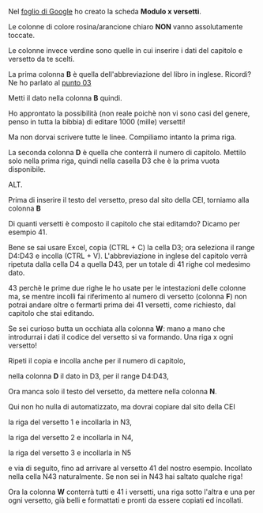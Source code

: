 Nel [foglio di Google](https://docs.google.com/spreadsheets/d/1Uge8LUyCOSvNaqvxR5Uss9EsBBgO8DgnApFgWN5Nt_8/edit?usp=sharing) ho creato la scheda **Modulo x versetti**.

Le colonne di colore rosina/arancione chiaro **NON** vanno assolutamente toccate.

Le colonne invece verdine sono quelle in cui inserire i dati del capitolo e versetto da te scelti.

La prima colonna **B** è quella dell'abbreviazione del libro in inglese. Ricordi? Ne ho parlato al
[punto 03](https://github.com/EmanueleTinari/EmanueleTinari/blob/OSIS_ITA_and_LAT_books/03_Istruzioni_x_editare_un_capitolo.md)

Metti il dato nella colonna **B** quindi.

Ho approntato la possibilità (non reale poichè non vi sono casi del genere, penso in tutta la bibbia) di editare 1000 (mille) versetti!

Ma non dorvai scrivere tutte le linee. Compiliamo intanto la prima riga.

La seconda colonna **D** è quella che conterrà il numero di capitolo. Mettilo solo nella prima riga, quindi nella casella D3  che è la prima vuota disponibile.

ALT.

Prima di inserire il testo del versetto, preso dal sito della CEI, torniamo alla colonna **B**

Di quanti versetti è composto il capitolo che stai editamdo? Dicamo per esempio 41.

Bene se sai usare Excel, copia (CTRL + C) la cella D3; ora seleziona il range D4:D43 e incolla (CTRL + V).
L'abbreviazione in inglese del capitolo verrà ripetuta dalla cella D4 a quella D43, per un totale di 41 righe col medesimo dato.

43 perchè le prime due righe le ho usate per le intestazioni delle colonne ma, se mentre incolli fai riferimento al numero di versetto (colonna **F**) non potrai andare oltre o fermarti prima dei 41 versetti, come richiesto, dal capitolo che stai editando.

Se sei curioso butta un occhiata alla colonna **W**: mano a mano che introdurrai i dati il codice del versetto si va formando.
Una riga x ogni versetto!

Ripeti il copia e incolla anche per il numero di capitolo,

nella colonna **D** il dato in D3, per il range D4:D43,

Ora manca solo il testo del versetto, da mettere nella colonna **N**.

Qui non ho nulla di automatizzato, ma dovrai copiare dal sito della CEI

la riga del versetto 1 e incollarla in N3,

la riga del versetto 2 e incollarla in N4, 

la riga del versetto 3 e incollarla in N5

e via di seguito, fino ad arrivare al versetto 41 del nostro esempio. Incollato nella cella N43 naturalmente. Se non sei in N43 hai saltato qualche riga!

Ora la colonna **W** conterrà tutti e 41 i versetti, una riga sotto l'altra e una per ogni versetto, già belli e formattati e pronti da essere copiati ed incollati.
